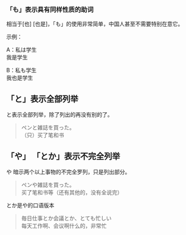 ### 「も」表示具有同样性质的助词

相当于\[也\] \[也是\]，「も」的使用非常简单，中国人甚至不需要特别在意它。

示例：

A：私は学生  
   我是学生

B：私も学生  
   我也是学生

## 「と」表示全部列举

と表示全部列举，除了列出的再没有别的了。

> ペンと雑誌を買った。   
> （只）买了笔和书

## 「や」 「とか」表示不完全列举

や 暗示两个以上事物的不完全罗列，只是列出部分。

> ペンや雑誌を買った。   
> 买了笔和书等（还有其他的，没有全说完）

とか是や的口语版本

> 毎日仕事とか会議とか、とても忙しい  
> 每天工作啊、会议啊什么的，非常忙



